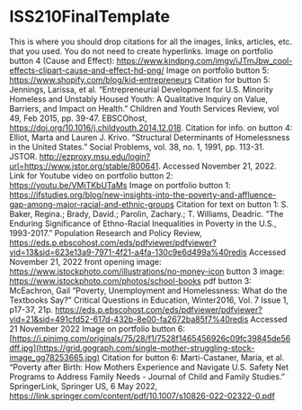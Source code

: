 # ISS210FinalTemplate
This is where you should drop citations for all the images, links, articles, etc. that you used. You do not need to create hyperlinks.
Image on portfolio button 4 (Cause and Effect): https://www.kindpng.com/imgv/iJTmJbw_cool-effects-clipart-cause-and-effect-hd-png/
Image on portfolio button 5: https://www.shopify.com/blog/kid-entrepreneurs
Citation for button 5: Jennings, Larissa, et al. “Entrepreneurial Development for U.S. Minority Homeless and Unstably Housed Youth: A Qualitative Inquiry on Value, Barriers, and Impact on Health.” Children and Youth Services Review, vol 49, Feb 2015, pp. 39-47. EBSCOhost, https://doi.org/10.1016/j.childyouth.2014.12.018.
Citation for info. on button 4: Elliot, Marta and Lauren J. Krivo. “Structural Determinants of Homelessness in the United States.” Social Problems, vol. 38, no. 1, 1991, pp. 113-31. JSTOR. http://ezproxy.msu.edu/login?url=https://www.jstor.org/stable/800641. Accessed November 21, 2022. 
Link for Youtube video on portfolio button 2: https://youtu.be/VMjTKbUTaMs
Image on portfolio button 1: https://ifstudies.org/blog/new-insights-into-the-poverty-and-affluence-gap-among-major-racial-and-ethnic-groups
Citation for text on button 1: S. Baker, Regina.; Brady, David.; Parolin, Zachary.; T. Williams, Deadric. “The Enduring Significance of Ethno-Racial Inequalities in Poverty in the U.S., 1993-2017.”  Population Research and Policy Review, https://eds.p.ebscohost.com/eds/pdfviewer/pdfviewer?vid=13&sid=623e13a9-7971-4f21-a4fa-130c9e6d499a%40redis Accessed November 21, 2022
front opening image: https://www.istockphoto.com/illustrations/no-money-icon 
button 3 image: https://www.istockphoto.com/photos/school-books 
pdf button 3: McEachron, Gail “Poverty, Unemployment and Homelessness: What do the Textbooks Say?” Critical Questions in Education, Winter2016, Vol. 7 Issue 1, p17-37, 21p. https://eds.p.ebscohost.com/eds/pdfviewer/pdfviewer?vid=21&sid=491cfd52-617d-432b-8e00-fa2672ba85f7%40redis Accessed 21 November 2022
Image on portfolio button 6: [https://i.pinimg.com/originals/75/28/f1/7528f1465456926c09fc39845de56dff.jpg](https://grid.gograph.com/single-mother-struggling-stock-image_gg78253665.jpg)
Citation for button 6: Marti-Castaner, Maria, et al. “Poverty after Birth: How Mothers Experience and Navigate U.S. Safety Net Programs to Address Family Needs - Journal of Child and Family Studies.” SpringerLink, Springer US, 6 May 2022, https://link.springer.com/content/pdf/10.1007/s10826-022-02322-0.pdf
